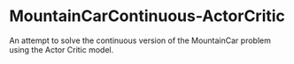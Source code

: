 # MountainCarContinuous-ActorCritic

An attempt to solve the continuous version of the MountainCar problem using the Actor Critic model. 
